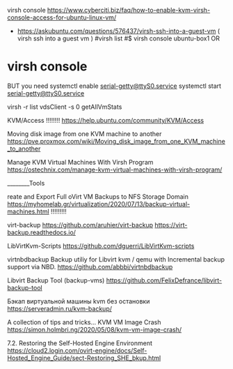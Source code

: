 

virsh console
<https://www.cyberciti.biz/faq/how-to-enable-kvm-virsh-console-access-for-ubuntu-linux-vm/>
+ <https://askubuntu.com/questions/576437/virsh-ssh-into-a-guest-vm>  ( virsh ssh into a guest vm )
#virsh list
#$ virsh console ubuntu-box1
OR
# virsh console <ID>

BUT you need 
systemctl enable [serial-getty@ttyS0.service](mailto:serial-getty@ttyS0.service)
systemctl start [serial-getty@ttyS0.service](mailto:serial-getty@ttyS0.service)
		
virsh -r list
vdsClient -s 0 getAllVmStats

 KVM/Access  !!!!!!!!
<https://help.ubuntu.com/community/KVM/Access>

Moving disk image from one KVM machine to another
<https://pve.proxmox.com/wiki/Moving_disk_image_from_one_KVM_machine_to_another>

Manage KVM Virtual Machines With Virsh Program
<https://ostechnix.com/manage-kvm-virtual-machines-with-virsh-program/>

________Tools

reate and Export Full oVirt VM Backups to NFS Storage Domain
<https://myhomelab.gr/virtualization/2020/07/13/backup-virtual-machines.html>   !!!!!!!!!  

virt-backup
<https://github.com/aruhier/virt-backup>
<https://virt-backup.readthedocs.io/>

LibVirtKvm-Scripts
<https://github.com/dguerri/LibVirtKvm-scripts>

virtnbdbackup
Backup utiliy for Libvirt kvm / qemu with Incremental backup support via NBD. 
<https://github.com/abbbi/virtnbdbackup>

Libvirt Backup Tool (backup-vms)
<https://github.com/FelixDefrance/libvirt-backup-tool>

Бэкап виртуальной машины kvm без остановки
<https://serveradmin.ru/kvm-backup/>

A collection of tips and tricks...
KVM VM Image Crash
<https://simon.holmbri.ng/2020/05/08/kvm-vm-image-crash/>

7.2. Restoring the Self-Hosted Engine Environment
<https://cloud2.login.com/ovirt-engine/docs/Self-Hosted_Engine_Guide/sect-Restoring_SHE_bkup.html>


